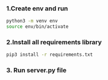### 1.Create env and run

```bash
python3 -m venv env
source env/bin/activate
```

### 2.Install all requirements library

```bash
pip3 install -r requirements.txt
```

### 3. Run server.py file
